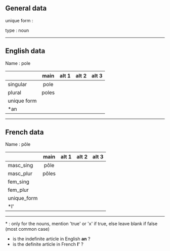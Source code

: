 ## General data

unique form :

type : noun

---

## English data

Name : pole

|             | main  | alt 1 | alt 2 | alt 3 |
| :---------- | :---: | :---: | :---: | ----- |
| singular    | pole  |       |       |       |
| plural      | poles |       |       |       |
| unique form |       |       |       |       |
| \*an        |       |       |       |       |

---

## French data

Name : pôle

|             | main  | alt 1 | alt 2 | alt 3 |
| :---------- | :---: | :---: | :---: | :---: |
| masc_sing   | pôle  |       |       |       |
| masc_plur   | pôles |       |       |       |
| fem_sing    |       |       |       |       |
| fem_plur    |       |       |       |       |
| unique_form |       |       |       |       |
| \*l'        |       |       |       |       |

---

\* : only for the nouns, mention 'true' or 'x' if true, else leave blank if false (most common case)

- is the indefinite article in English **an** ?
- is the definite article in French **l'** ?
